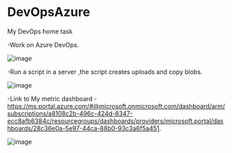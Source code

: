 # DevOpsAzure

My DevOps home task



-Work on Azure DevOps.

![image](https://user-images.githubusercontent.com/61752360/142740857-1b6fa97b-1b10-4fc2-9201-96b4099e17d6.png)

-Run a script in a server ,the script creates uploads and copy blobs.

![image](https://user-images.githubusercontent.com/61752360/142753412-563ed4f6-eaa7-4f56-afe7-b557e367b4fe.png)



-Link to My metric dashboard - https://ms.portal.azure.com/#@microsoft.onmicrosoft.com/dashboard/arm/subscriptions/a8108c2b-496c-424d-8347-ecc8afb6384c/resourcegroups/dashboards/providers/microsoft.portal/dashboards/28c36e0a-5e97-44ca-88b0-93c3a6f5a451.

![image](https://user-images.githubusercontent.com/61752360/142753446-7e25bb11-797d-4fc6-923b-7a11ed91debe.png)

